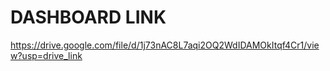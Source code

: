 # DASHBOARD LINK
https://drive.google.com/file/d/1j73nAC8L7aqi2OQ2WdIDAMOkItqf4Cr1/view?usp=drive_link
